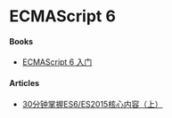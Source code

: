 # ECMAScript 6

#### Books
* [ECMAScript 6 入门](http://es6.ruanyifeng.com/)

#### Articles
* [30分钟掌握ES6/ES2015核心内容（上）](https://segmentfault.com/a/1190000004365693)
